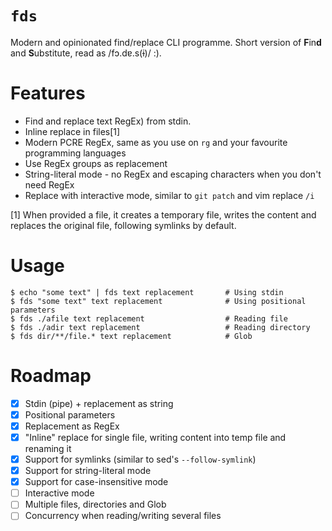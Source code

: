 # `fds`

Modern and opinionated find/replace CLI programme. Short version of **F**in**d** and **S**ubstitute, read as /fɔ.dɐ.s(ɨ)/ :).

# Features

- Find and replace text  RegEx) from stdin. 
- Inline replace in files[1]
- Modern PCRE RegEx, same as you use on `rg` and your favourite programming languages
- Use RegEx groups as replacement
- String-literal mode - no RegEx and escaping characters when you don't need RegEx
- Replace with interactive mode, similar to `git patch` and vim replace `/i`

[1] When provided a file, it creates a temporary file, writes the content and replaces the original file, following symlinks by default.

# Usage

```
$ echo "some text" | fds text replacement       # Using stdin
$ fds "some text" text replacement              # Using positional parameters
$ fds ./afile text replacement                  # Reading file
$ fds ./adir text replacement                   # Reading directory
$ fds dir/**/file.* text replacement            # Glob
```

# Roadmap

- [x] Stdin (pipe) + replacement as string
- [x] Positional parameters
- [x] Replacement as RegEx
- [x] "Inline" replace for single file, writing content into temp file and renaming it
- [x] Support for symlinks (similar to sed's `--follow-symlink`)
- [x] Support for string-literal mode
- [x] Support for case-insensitive mode
- [ ] Interactive mode
- [ ] Multiple files, directories and Glob
- [ ] Concurrency when reading/writing several files

